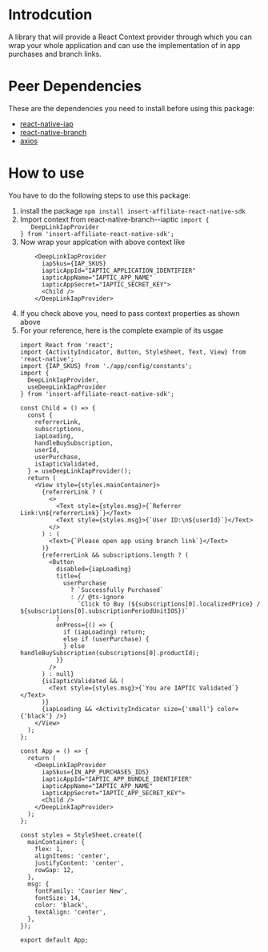 # Introdcution

A library that will provide a React Context provider through which you can wrap your whole application and can use the implementation of in app purchases and branch links.

# Peer Dependencies

These are the dependencies you need to install before using this package:

<ul>
<li><a href="https://www.npmjs.com/package/react-native-iap">react-native-iap</a></li>
<li><a href="https://www.npmjs.com/package/react-native-branch">react-native-branch</a></li>
<li><a href="https://www.npmjs.com/package/axios">axios</a></li>
</ul>

# How to use

You have to do the following steps to use this package:

<ol>
<li>install the package <code>npm install insert-affiliate-react-native-sdk</code></li>
<li>Import context from react-native-branch--iaptic <code>import {
   DeepLinkIapProvider
} from 'insert-affiliate-react-native-sdk';</code></li>
<li>Now wrap your applcation with above context like</li>

```
    <DeepLinkIapProvider
      iapSkus={IAP_SKUS}
      iapticAppId="IAPTIC_APPLICATION_IDENTIFIER"
      iapticAppName="IAPTIC_APP_NAME"
      iapticAppSecret="IAPTIC_SECRET_KEY">
      <Child />
    </DeepLinkIapProvider>
```

<li>If you check above you, need to pass context properties as shown above</li>

<li>For your reference, here is the complete example of its usgae</li>

```
import React from 'react';
import {ActivityIndicator, Button, StyleSheet, Text, View} from 'react-native';
import {IAP_SKUS} from './app/config/constants';
import {
  DeepLinkIapProvider, 
  useDeepLinkIapProvider
} from 'insert-affiliate-react-native-sdk';

const Child = () => {
  const {
    referrerLink,
    subscriptions,
    iapLoading,
    handleBuySubscription,
    userId,
    userPurchase,
    isIapticValidated,
  } = useDeepLinkIapProvider();
  return (
    <View style={styles.mainContainer}>
      {referrerLink ? (
        <>
          <Text style={styles.msg}>{`Referrer Link:\n${referrerLink}`}</Text>
          <Text style={styles.msg}>{`User ID:\n${userId}`}</Text>
        </>
      ) : (
        <Text>{`Please open app using branch link`}</Text>
      )}
      {referrerLink && subscriptions.length ? (
        <Button
          disabled={iapLoading}
          title={
            userPurchase
              ? `Successfully Purchased`
              : // @ts-ignore
                `Click to Buy (${subscriptions[0].localizedPrice} / ${subscriptions[0].subscriptionPeriodUnitIOS})`
          }
          onPress={() => {
            if (iapLoading) return;
            else if (userPurchase) {
            } else handleBuySubscription(subscriptions[0].productId);
          }}
        />
      ) : null}
      {isIapticValidated && (
        <Text style={styles.msg}>{`You are IAPTIC Validated`}</Text>
      )}
      {iapLoading && <ActivityIndicator size={'small'} color={'black'} />}
    </View>
  );
};

const App = () => {
  return (
    <DeepLinkIapProvider
      iapSkus={IN_APP_PURCHASES_IDS}
      iapticAppId="IAPTIC_APP_BUNDLE_IDENTIFIER"
      iapticAppName="IAPTIC_APP_NAME"
      iapticAppSecret="IAPTIC_APP_SECRET_KEY">
      <Child />
    </DeepLinkIapProvider>
  );
};

const styles = StyleSheet.create({
  mainContainer: {
    flex: 1,
    alignItems: 'center',
    justifyContent: 'center',
    rowGap: 12,
  },
  msg: {
    fontFamily: 'Courier New',
    fontSize: 14,
    color: 'black',
    textAlign: 'center',
  },
});

export default App;

```

</ol>
